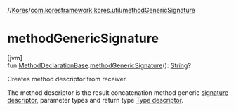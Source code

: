 //[Kores](../../index.md)/[com.koresframework.kores.util](index.md)/[methodGenericSignature](method-generic-signature.md)

# methodGenericSignature

[jvm]\
fun [MethodDeclarationBase](../com.koresframework.kores.base/-method-declaration-base/index.md).[methodGenericSignature](method-generic-signature.md)(): [String](https://kotlinlang.org/api/latest/jvm/stdlib/kotlin/-string/index.html)?

Creates method descriptor from receiver.

The method descriptor is the result concatenation method generic [signature descriptor](generic-type-to-descriptor.md), parameter types and return type [Type descriptor](descriptor.md).

